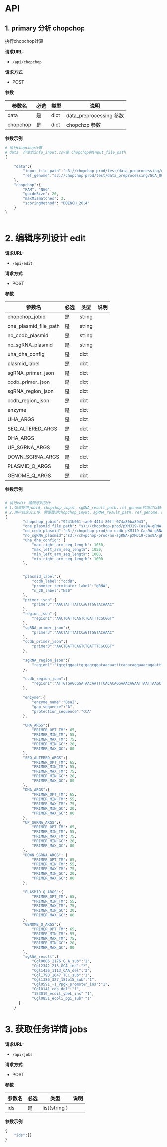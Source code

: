 
# API

## 1. primary 分析 chopchop

执行chopchop计算

**请求URL:**

+   `/api/chopchop`

**请求方式**

+   POST

**参数**

| 参数名   | 必选 | 类型 | 说明 |
| -------- | ---- | ---- | ---- |
| data |  是    |     dict |   data_preprocessing 参数   |
| chopchop |  是    |     dict |  chopchop 参数 |


**参数示例**


```python
# 执行chopchop计算
# data  产生的info_input.csv是 chopchop的input_file_path
{
    
    "data":{
        "input_file_path":"s3://chopchop-prod/test/data_preprocessing/editor_info.csv",
        "ref_genome":"s3://chopchop-prod/test/data_preprocessing/GCA_000011325.1_ASM1132v1_genomic.fna"
    },
    "chopchop":{
        "PAM": "NGG",  
        "guideSize": 20,
        "maxMismatches": 3,
        "scoringMethod": "DOENCH_2014"
    }
}



```




# 2. 编辑序列设计 edit

**请求URL:**

+   `/api/edit`

**请求方式**

+   POST

**参数**

| 参数名   | 必选 | 类型 | 说明 |
| -------- | ---- | ---- | ---- |
| chopchop_jobid |  是    |     string |     |
| one_plasmid_file_path |  是    |     string |   |
| no_ccdb_plasmid |  是    |     string |   |
| no_sgRNA_plasmid |  是    |     string |   |
| uha_dha_config |  是    |     dict |   |
| plasmid_label |  是    |     dict |   |
| sgRNA_primer_json |  是    |     dict |   |
| ccdb_primer_json |  是    |     dict |   |
| sgRNA_region_json |  是    |     dict |   |
| ccdb_region_json |  是    |     dict |   |
| enzyme |  是    |     dict |   |
| UHA_ARGS |  是    |     dict |   |
| SEQ_ALTERED_ARGS |  是    |     dict |   |
| DHA_ARGS |  是    |     dict |   |
| UP_SGRNA_ARGS |  是    |     dict |   |
| DOWN_SGRNA_ARGS |  是    |     dict |   |
| PLASMID_Q_ARGS |  是    |     dict |   |
| GENOME_Q_ARGS |  是    |     dict |   |


**参数示例**


```python

# 执行edit 编辑序列设计
# 1.如果提供jobid，chopchop_input，sgRNA_result_path，ref_genome的值可以缺省
# 2.用户自定义上传，需要提供chopchop_input，sgRNA_result_path，ref_genome，并执行data模块
{
        "chopchop_jobid":"9241b061-cae0-4414-80ff-074a80ba8943",
        "one_plasmid_file_path": "s3://chopchop-prod/pXMJ19-Cas9A-gRNA-crtYEb-Ts - ori.gb",
        "no_ccdb_plasmid":"s3://chopchop-prod/no-ccdb-pXMJ19-Cas9A-gRNA-crtYEb-Ts - ori.gb",
        "no_sgRNA_plasmid":"s3://chopchop-prod/no-sgRNA-pXMJ19-Cas9A-gRNA-crtYEb-Ts - ori.gb",
        "uha_dha_config": {
            "max_right_arm_seq_length": 1050,
            "max_left_arm_seq_length": 1050,
            "min_left_arm_seq_length": 1000,   
            "min_right_arm_seq_length": 1000
        },

        
        "plasmid_label":{
            "ccdb_label":"ccdB",
            "promoter_terminator_label":"gRNA",
            "n_20_label":"N20"
        },
        "primer_json":{
            "primer3":"AACTATTTATCCAGTTGGTACAAAC"
        },
        "region_json":{
            "region1":"AACTGATTCAGTCTGATTTCGCGGT"
        },
        "sgRNA_primer_json":{
            "primer3":"AACTATTTATCCAGTTGGTACAAAC"
        },
        "ccdb_primer_json":{
            "primer3":"AACTGATTCAGTCTGATTTCGCGGT"
        },
    
        "sgRNA_region_json":{
            "region1":"tgtgtggaattgtgagcggataacaatttcacacaggaaacagaatt"
        },
        
        "ccdb_region_json":{
            "region1":"ATTGTGAGCGGATAACAATTTCACACAGGAAACAGAATTAATTAAGCTTAAAGGAGTTGAGAATGGATAAGAAATACTCAATAGGCTTAGATATCGGCACAAATAGCGTCGGATGGGCGGTGATC"
        },
        
        "enzyme":{
            "enzyme_name":"BsaI",
            "gap_sequence":"A",
            "protection_sequence":"CCA"
        },
        
        "UHA_ARGS":{
            "PRIMER_OPT_TM": 65,
            "PRIMER_MIN_TM": 55,
            "PRIMER_MAX_TM": 75,
            "PRIMER_MIN_GC": 20,
            "PRIMER_MAX_GC": 80
        },
        "SEQ_ALTERED_ARGS":{
            "PRIMER_OPT_TM": 65,
            "PRIMER_MIN_TM": 55,
            "PRIMER_MAX_TM": 75,  
            "PRIMER_MIN_GC": 20,
            "PRIMER_MAX_GC": 80
        },
        "DHA_ARGS":{
            "PRIMER_OPT_TM": 65,
            "PRIMER_MIN_TM": 55,
            "PRIMER_MAX_TM": 75,
            "PRIMER_MIN_GC": 20,
            "PRIMER_MAX_GC": 80
        },
        "UP_SGRNA_ARGS":{
            "PRIMER_OPT_TM": 65,
            "PRIMER_MIN_TM": 55,
            "PRIMER_MAX_TM": 75,
            "PRIMER_MIN_GC": 20,
            "PRIMER_MAX_GC": 80
        },
        "DOWN_SGRNA_ARGS": {
            "PRIMER_OPT_TM": 65,
            "PRIMER_MIN_TM": 55,
            "PRIMER_MAX_TM": 75,
            "PRIMER_MIN_GC": 20,
            "PRIMER_MAX_GC": 80
        },

        "PLASMID_Q_ARGS":{
            "PRIMER_OPT_TM": 65,
            "PRIMER_MIN_TM": 55,  
            "PRIMER_MAX_TM": 75,    
            "PRIMER_MIN_GC": 20,
            "PRIMER_MAX_GC": 80
        },
        "GENOME_Q_ARGS":{
            "PRIMER_OPT_TM": 65,
            "PRIMER_MIN_TM": 55,  
            "PRIMER_MAX_TM": 75,    
            "PRIMER_MIN_GC": 20,
            "PRIMER_MAX_GC": 80
        },
        "sgRNA_result":{
            "Cgl0006_1176_G_A_sub":"1",
            "Cgl2342_213_GCA_ins":"2",
            "Cgl1436_1113_CAA_del":"3",
            "Cgl1790_1647_TCC_sub":"1",
            "Cgl1386_327_18to15_sub":"1",
            "Cgl0591_-1_Ppgk_promoter_ins":"1",
            "Cgl0141_cds_del":"1",
            "153019_ecoil_ybeL_ins":"1",
            "Cgl0851_ecoli_pgi_sub":"1"
      }
    }
```

# 3. 获取任务详情  jobs

**请求URL:**

+   `/api/jobs`

**请求方式**

+   POST

**参数**

| 参数名   | 必选 | 类型 | 说明 |
| -------- | ---- | ---- | ---- |
| ids |  是    |     list(string )|     |


**参数示例**

```python
{
    "ids":[]
}


```